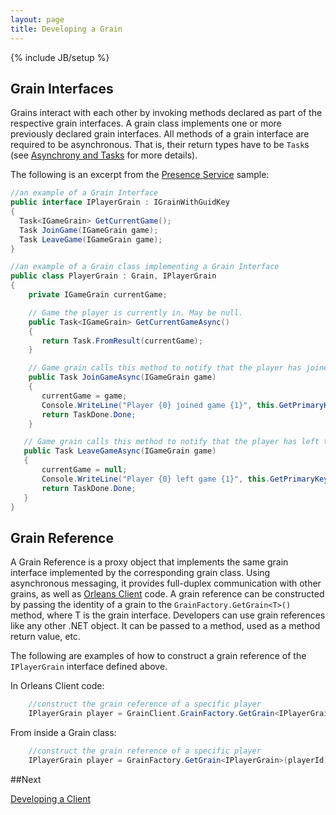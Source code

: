 ```yaml
---
layout: page
title: Developing a Grain
---
```

{% include JB/setup %}

## Grain Interfaces

Grains interact with each other by invoking methods declared as part of the respective grain interfaces. 
A grain class implements one or more previously declared grain interfaces. 
All methods of a grain interface are required to be asynchronous. 
That is, their return types have to be `Task`s (see [Asynchrony and Tasks](Asynchrony-and-Tasks) for more details). 

The following is an excerpt from the [Presence Service](/orleans/Samples-Overview/Presence-Service) sample: 

``` csharp
//an example of a Grain Interface
public interface IPlayerGrain : IGrainWithGuidKey 
{ 
  Task<IGameGrain> GetCurrentGame();
  Task JoinGame(IGameGrain game); 
  Task LeaveGame(IGameGrain game); 
} 

//an example of a Grain class implementing a Grain Interface
public class PlayerGrain : Grain, IPlayerGrain 
{ 
    private IGameGrain currentGame; 

    // Game the player is currently in. May be null. 
    public Task<IGameGrain> GetCurrentGameAsync()
    { 
       return Task.FromResult(currentGame);
    } 

    // Game grain calls this method to notify that the player has joined the game. 
    public Task JoinGameAsync(IGameGrain game) 
    {
       currentGame = game; 
       Console.WriteLine("Player {0} joined game {1}", this.GetPrimaryKey(), game.GetPrimaryKey()); 
       return TaskDone.Done; 
    } 

   // Game grain calls this method to notify that the player has left the game. 
   public Task LeaveGameAsync(IGameGrain game) 
   { 
       currentGame = null; 
       Console.WriteLine("Player {0} left game {1}", this.GetPrimaryKey(), game.GetPrimaryKey()); 
       return TaskDone.Done; 
   } 
} 
```

## Grain Reference

A Grain Reference is a proxy object that implements the same grain interface implemented by the corresponding grain class. Using asynchronous messaging, it provides full-duplex communication with other grains, as well as [Orleans Client](/Orleans/Getting-Started-With-Orleans/Clients) code.
A grain reference can be constructed by passing the identity of a grain to the `GrainFactory.GetGrain<T>()` method, where T is the grain interface. Developers can use grain references like any other .NET object. It can be passed to a method, used as a method return value, etc.

The following are examples of how to construct a grain reference of the `IPlayerGrain` interface defined above.

In Orleans Client code:

```csharp
    //construct the grain reference of a specific player
    IPlayerGrain player = GrainClient.GrainFactory.GetGrain<IPlayerGrain>(playerId);
```
From inside a Grain class:

```csharp
    //construct the grain reference of a specific player
    IPlayerGrain player = GrainFactory.GetGrain<IPlayerGrain>(playerId);
```
##Next

[Developing a Client](Developing-a-Client)



